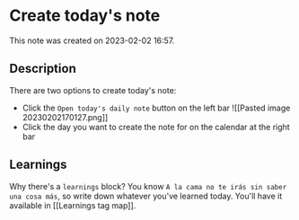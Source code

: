 # Create today's note

This note was created on 2023-02-02 16:57.

## Description

There are two options to create today's note:

- Click the `Open today's daily note` button on the left bar
	![[Pasted image 20230202170127.png]]
- Click the day you want to create the note for on the calendar at the right bar

## Learnings

Why there's a `learnings` block? You know `A la cama no te irás sin saber una cosa más`, so write down whatever you've learned today. You'll have it available in [[Learnings tag map]].